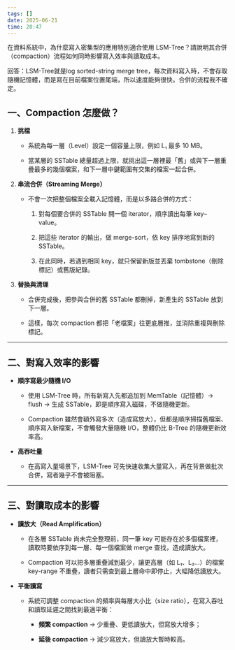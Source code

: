 ```yaml
---
tags: []
date: 2025-06-21
time: 20:47
---
```

在資料系統中，為什麼寫入密集型的應用特別適合使用 LSM-Tree？請說明其合併（compaction）流程如何同時影響寫入效率與讀取成本。

回答：LSM-Tree就是log sorted-string merge tree，每次資料寫入時，不會存取隨機記憶體，而是寫在目前檔案位置尾端，所以速度能夠很快。合併的流程我不確定。

## **一、Compaction 怎麼做？**

1. **挑檔**
    
    - 系統為每一層（Level）設定一個容量上限，例如 L₁ 最多 10 MB。
        
    - 當某層的 SSTable 總量超過上限，就挑出這一層裡最「舊」或與下一層重疊最多的幾個檔案，和下一層中鍵範圍有交集的檔案一起合併。
        
    
2. **串流合併（Streaming Merge）**
    
    - 不會一次把整個檔案全載入記憶體，而是以多路合併的方式：
        
        1. 對每個要合併的 SSTable 開一個 iterator，順序讀出每筆 key–value。
            
        2. 把這些 iterator 的輸出，做 merge-sort，依 key 排序地寫到新的 SSTable。
            
        3. 在此同時，若遇到相同 key，就只保留新版並丟棄 tombstone（刪除標記）或舊版紀錄。
            
        
    
3. **替換與清理**
    
    - 合併完成後，把參與合併的舊 SSTable 都刪掉，新產生的 SSTable 放到下一層。
        
    - 這樣，每次 compaction 都把「老檔案」往更底層推，並消除重複與刪除標記。
        
    

---

## **二、對寫入效率的影響**

- **順序寫最少隨機 I/O**
    
    - 使用 LSM-Tree 時，所有新寫入先都追加到 MemTable（記憶體）→ flush → 生成 SSTable，即是順序寫入磁碟，不做隨機更新。
        
    - Compaction 雖然會額外寫多次（造成寫放大），但都是順序掃描舊檔案、順序寫入新檔案，不會觸發大量隨機 I/O，整體仍比 B-Tree 的隨機更新效率高。
        
    
- **高吞吐量**
    
    - 在高寫入量場景下，LSM-Tree 可先快速收集大量寫入，再在背景做批次合併，寫者幾乎不會被阻塞。
        
    

---

## **三、對讀取成本的影響**

- **讀放大（Read Amplification）**
    
    - 在各層 SSTable 尚未完全整理前，同一筆 key 可能存在於多個檔案裡，讀取時要依序到每一層、每一個檔案做 merge 查找，造成讀放大。
        
    - Compaction 可以把多層重疊減到最少，讓更高層（如 L₁、L₂…）的檔案 key-range 不重疊，讀者只需查到最上層命中即停止，大幅降低讀放大。
        
    
- **平衡讀寫**
    
    - 系統可調整 compaction 的頻率與每層大小比（size ratio），在寫入吞吐和讀取延遲之間找到最適平衡：
        
        - **頻繁 compaction** → 少重疊、更低讀放大，但寫放大增多；
            
        - **延後 compaction** → 減少寫放大，但讀放大暫時較高。